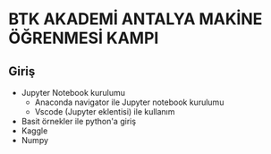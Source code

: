 # BTK AKADEMİ ANTALYA MAKİNE ÖĞRENMESİ KAMPI

## Giriş

- Jupyter Notebook kurulumu
  - Anaconda navigator ile Jupyter notebook kurulumu [](https://docs.anaconda.com/anaconda/navigator/tutorials/jupyter-notebook/)
  - Vscode (Jupyter eklentisi) ile kullanım [](https://code.visualstudio.com/docs/datascience/jupyter-notebooks)
- Basit örnekler ile python'a giriş
- Kaggle
- Numpy
